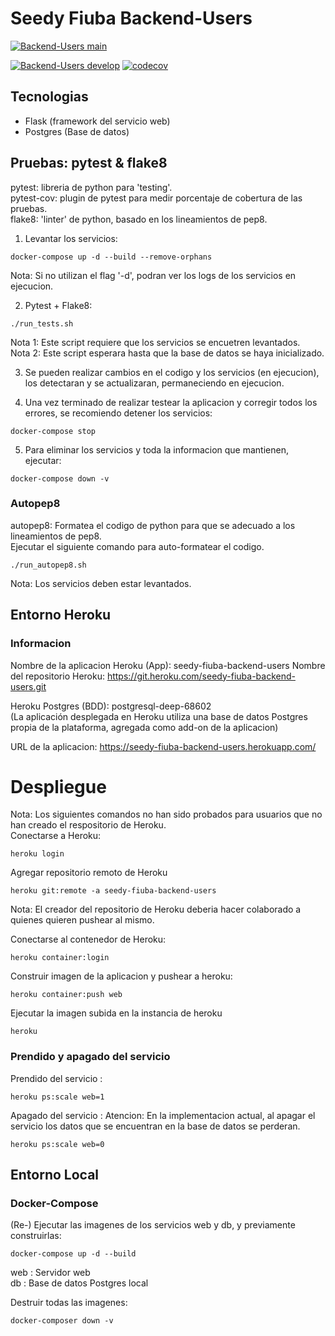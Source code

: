 # Seedy Fiuba Backend-Users
[![Backend-Users main](https://github.com/Seedy-Fiuba-Grupo-5/Backend-users/actions/workflows/main.yml/badge.svg?branch=main)](https://github.com/Seedy-Fiuba-Grupo-5/Backend-users/actions/workflows/main.yml)


[![Backend-Users develop](https://github.com/Seedy-Fiuba-Grupo-5/Backend-users/actions/workflows/develop.yml/badge.svg?branch=development-backend-users)](https://github.com/Seedy-Fiuba-Grupo-5/Backend-users/actions/workflows/develop.yml)
[![codecov](https://codecov.io/gh/Seedy-Fiuba-Grupo-5/Backend-users/branch/develop/graph/badge.svg)](https://codecov.io/gh/Seedy-Fiuba-Grupo-5/Backend-users)

## Tecnologias
- Flask (framework del servicio web)
- Postgres (Base de datos)

## Pruebas: pytest & flake8
pytest: libreria de python para 'testing'.  
pytest-cov: plugin de pytest para medir porcentaje de cobertura de las pruebas.  
flake8: 'linter' de python, basado en los lineamientos de pep8.  
  
1) Levantar los servicios:
```
docker-compose up -d --build --remove-orphans
```
Nota: Si no utilizan el flag '-d', podran ver los logs de los servicios en 
ejecucion.  
  
2) Pytest + Flake8:
```
./run_tests.sh
```
Nota 1: Este script requiere que los servicios se encuetren levantados.  
Nota 2: Este script esperara hasta que la base de datos se haya inicializado.  
  
3) Se pueden realizar cambios en el codigo y los servicios (en ejecucion), los detectaran y se actualizaran, permaneciendo en ejecucion.  
  
4) Una vez terminado de realizar testear la aplicacion y corregir todos los errores, se recomiendo detener los servicios:  
```
docker-compose stop
```
  
5) Para eliminar los servicios y toda la informacion que mantienen, ejecutar:
```
docker-compose down -v
```
  
### Autopep8
autopep8: Formatea el codigo de python para que se adecuado a los
lineamientos de pep8.  
Ejecutar el siguiente comando para auto-formatear el codigo.
```
./run_autopep8.sh
```
Nota: Los servicios deben estar levantados.  
  
## Entorno Heroku
### Informacion
Nombre de la aplicacion Heroku (App): seedy-fiuba-backend-users
Nombre del repositorio Heroku: https://git.heroku.com/seedy-fiuba-backend-users.git  
  
Heroku Postgres (BDD): postgresql-deep-68602  
(La aplicación desplegada en Heroku utiliza una base de datos Postgres propia de 
la plataforma, agregada como add-on de la aplicacion)  
  
URL de la aplicacion: https://seedy-fiuba-backend-users.herokuapp.com/  

# Despliegue
Nota: Los siguientes comandos no han sido probados para usuarios que no han creado el respositorio de Heroku.  
Conectarse a Heroku:
```
heroku login
```
  
Agregar repositorio remoto de Heroku
```
heroku git:remote -a seedy-fiuba-backend-users
```
Nota: El creador del repositorio de Heroku deberia hacer colaborado a quienes quieren pushear al mismo.  
  
Conectarse al contenedor de Heroku:
```
heroku container:login
```
  
Construir imagen de la aplicacion y pushear a heroku:
```
heroku container:push web
```
  
Ejecutar la imagen subida en la instancia de heroku
```
heroku
```

### Prendido y apagado del servicio
Prendido del servicio :
```
heroku ps:scale web=1
```

Apagado del servicio :
Atencion: En la implementacion actual, al apagar el servicio los datos que se encuentran en la base de datos se perderan.
```
heroku ps:scale web=0
```


## Entorno Local
### Docker-Compose
(Re-) Ejecutar las imagenes de los servicios web y db, 
y previamente construirlas: 
```
docker-compose up -d --build
```
web : Servidor web  
db : Base de datos Postgres local  

Destruir todas las imagenes:
```
docker-composer down -v
```
